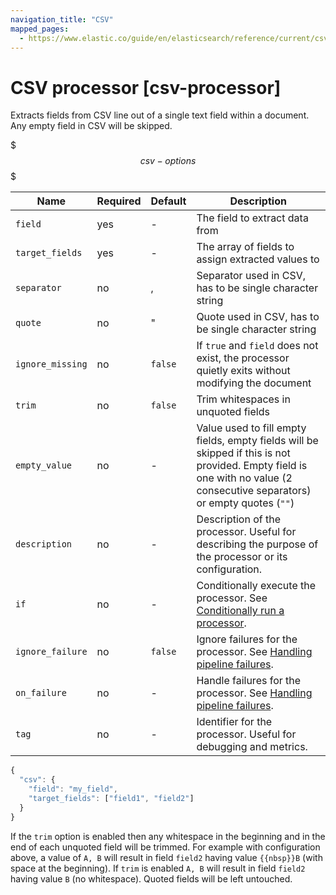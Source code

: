 ```yaml
---
navigation_title: "CSV"
mapped_pages:
  - https://www.elastic.co/guide/en/elasticsearch/reference/current/csv-processor.html
---
```


# CSV processor [csv-processor]


Extracts fields from CSV line out of a single text field within a document. Any empty field in CSV will be skipped.

$$$csv-options$$$

| Name | Required | Default | Description |
| --- | --- | --- | --- |
| `field` | yes | - | The field to extract data from |
| `target_fields` | yes | - | The array of fields to assign extracted values to |
| `separator` | no | , | Separator used in CSV, has to be single character string |
| `quote` | no | " | Quote used in CSV, has to be single character string |
| `ignore_missing` | no | `false` | If `true` and `field` does not exist, the processor quietly exits without modifying the document |
| `trim` | no | `false` | Trim whitespaces in unquoted fields |
| `empty_value` | no | - | Value used to fill empty fields, empty fields will be skipped if this is not provided.                                             Empty field is one with no value (2 consecutive separators) or empty quotes (`""`) |
| `description` | no | - | Description of the processor. Useful for describing the purpose of the processor or its configuration. |
| `if` | no | - | Conditionally execute the processor. See [Conditionally run a processor](docs-content://manage-data/ingest/transform-enrich/ingest-pipelines.md#conditionally-run-processor). |
| `ignore_failure` | no | `false` | Ignore failures for the processor. See [Handling pipeline failures](docs-content://manage-data/ingest/transform-enrich/ingest-pipelines.md#handling-pipeline-failures). |
| `on_failure` | no | - | Handle failures for the processor. See [Handling pipeline failures](docs-content://manage-data/ingest/transform-enrich/ingest-pipelines.md#handling-pipeline-failures). |
| `tag` | no | - | Identifier for the processor. Useful for debugging and metrics. |

```js
{
  "csv": {
    "field": "my_field",
    "target_fields": ["field1", "field2"]
  }
}
```

If the `trim` option is enabled then any whitespace in the beginning and in the end of each unquoted field will be trimmed. For example with configuration above, a value of `A, B` will result in field `field2` having value `{{nbsp}}B` (with space at the beginning). If `trim` is enabled `A, B` will result in field `field2` having value `B` (no whitespace). Quoted fields will be left untouched.

